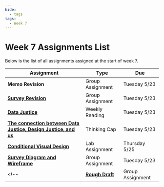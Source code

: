 ```yaml
---
hide:
  - tags
tags:
  - Week 7
---
```

# Week 7 Assignments List

Below is the list of all assignments assigned at the start of week 7.

|Assignment|Type|Due|
|-----------|----|---|
|**Memo Revision**|Group Assignment|Tuesday 5/23|
|[**Survey Revision**](https://forms.gle/8TU2Hj8o6J7UYjZ7A)|Group Assignment|Tuesday 5/23|
|[**Data Justice**](reading.md)|Weekly Reading|Tuesday 5/23|
|[**The connection between Data Justice, Design Justice, and us**](thinking_cap.md)|Thinking Cap|Tuesday 5/23|
|[**Conditional Visual Design**](lab_assignment.md)|Lab Assignment|Thursday 5/25|
|[**Survey Diagram and Wireframe**](../week6/group_assignment.md)|Group Assignment|Tuesday 5/23|
<!-- |[**Rough Draft**](group_assignment.md)|Group Assignment|Wednesday 5/25| -->
